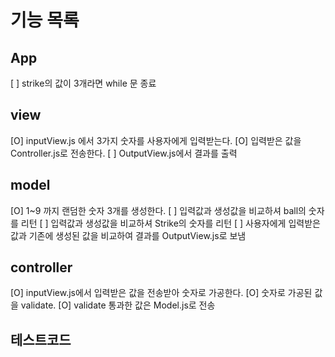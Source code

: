 # 기능 목록

## App

[ ] strike의 값이 3개라면 while 문 종료

## view

[O] inputView.js 에서 3가지 숫자를 사용자에게 입력받는다.
[O] 입력받은 값을 Controller.js로 전송한다.
[ ] OutputView.js에서 결과를 출력

## model

[O] 1~9 까지 랜덤한 숫자 3개를 생성한다.
[ ] 입력값과 생성값을 비교하셔 ball의 숫자를 리턴
[ ] 입력값과 생성값을 비교하셔 Strike의 숫자를 리턴
[ ] 사용자에게 입력받은 값과 기존에 생성된 값을 비교하여 결과를 OutputView.js로 보냄

## controller

[O] inputView.js에서 입력받은 값을 전송받아 숫자로 가공한다.
[O] 숫자로 가공된 값을 validate.
[O] validate 통과한 값은 Model.js로 전송

## 테스트코드
